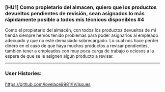 ### [HU1] Como propietario del almacen, quiero que los productos devueltos pendientes de revisión, sean asignados lo más rápidamente posible a todos mis técnicos disponibles #4 

Como el propietario del almacén, con todos los productos devueltos de mi tienda siempre hemos tenido problemas para poder asignarlos al empleado adecuado y que no esté demasiado sobrecargado. Lo cual nos hace perder dinero en el caso de que haya muchos productos a revisar pendientes, también tener a empleados con muy poca carga de trabajo o ociosos a la espera de que se le asignen algún producto a revisar.

---

### User Histories: 

https://github.com/lovelace9981/IV/issues
